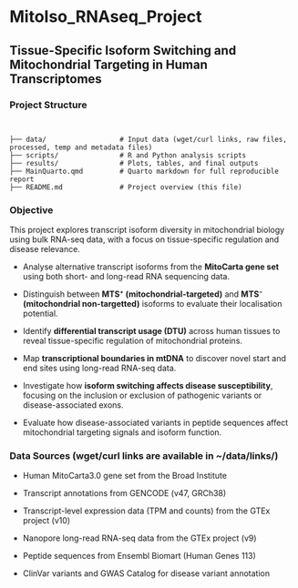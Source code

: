 # MitoIso_RNAseq_Project
## Tissue-Specific Isoform Switching and Mitochondrial Targeting in Human Transcriptomes

### Project Structure
```


├── data/                  # Input data (wget/curl links, raw files, processed, temp and metadata files)
├── scripts/               # R and Python analysis scripts
├── results/               # Plots, tables, and final outputs
├── MainQuarto.qmd         # Quarto markdown for full reproducible report
├── README.md              # Project overview (this file)

```

### Objective

This project explores transcript isoform diversity in mitochondrial biology using bulk RNA-seq data, with a focus on tissue-specific regulation and disease relevance.

- Analyse alternative transcript isoforms from the **MitoCarta gene set** using both short- and long-read RNA sequencing data.
  
- Distinguish between **MTS⁺ (mitochondrial-targeted)** and **MTS⁻ (mitochondrial non-targetted)** isoforms to evaluate their localisation potential.
  
- Identify **differential transcript usage (DTU)** across human tissues to reveal tissue-specific regulation of mitochondrial proteins.
  
- Map **transcriptional boundaries in mtDNA** to discover novel start and end sites using long-read RNA-seq data.
  
- Investigate how **isoform switching affects disease susceptibility**, focusing on the inclusion or exclusion of pathogenic variants or disease-associated exons.

- Evaluate how disease-associated variants in peptide sequences affect mitochondrial targeting signals and isoform function.


### Data Sources (wget/curl links are available in ~/data/links/)

- Human MitoCarta3.0 gene set from the Broad Institute
  
- Transcript annotations from GENCODE (v47, GRCh38)
  
- Transcript-level expression data (TPM and counts) from the GTEx project (v10)
  
- Nanopore long-read RNA-seq data from the GTEx project (v9)
  
- Peptide sequences from Ensembl Biomart (Human Genes 113)
  
- ClinVar variants and GWAS Catalog for disease variant annotation

